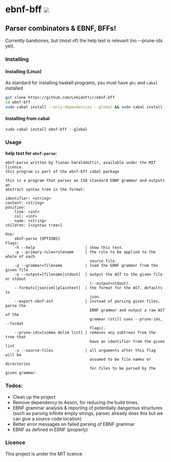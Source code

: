 # ebnf-bff ![](https://travis-ci.org/Lokidottir/ebnf-bff.svg?branch=master)

## Parser combinators & EBNF, BFFs!

Currently barebones, but (most of) the help text is relevant (no --prune-ids yet).

### Installing

#### Installing (Linux)
As standard for installing haskell programs, you must have `ghc` and `cabal` installed

```bash
git clone https://github.com/Lokidottir/ebnf-bff
cd ebnf-bff
sudo cabal install --only-dependencies --global && sudo cabal install --global
```

#### Installing from cabal

```
sudo cabal install ebnf-bff --global
```

### Usage

**help text for `ebnf-parse`:**
```
ebnf-parse written by fionan haralddottir, available under the MIT licence.
this program is part of the ebnf-bff cabal package

this is a program that parses an ISO standard EBNF grammar and outputs an
abstract syntax tree in the format:

identifier: <string>
content: <string>
position:
    line: <int>
    col: <int>
    name: <string>
children: [<syntax tree>]

Use:
    ebnf-parse [OPTIONS]
Flags:
    -h --help                      | show this text.
    -p --primary-rule=rulename     | the rule to be applied to the whole of each
                                     source file.
    -g --grammar=filename          | load the EBNF grammar from the given file
    -o --output=[filename|stdout]  | output the AST to the given file or stdout
                                     (--output=stdout).
    --format=[json|xml|plaintext]  | the format for the AST, defaults to
                                     json.
    --export-ebnf-ast              | instead of parsing given files, parse the
                                     EBNF grammar and output a raw AST of the
                                     grammar (still uses --prune-ids, --format
                                     flags).
    --prune-ids=[comma delim list] | removes any subtrees from the tree that
                                     have an identifier from the given list
    -s --source-files              | all arguments after this flag will be
                                     assumed to be file names or directories
                                     for files to be parsed by the given grammar.
```

### Todos:

* Clean up the project
* Remove dependency to Aeson, for reducing the build times.
* EBNF grammar analysis & reporting of potentially dangerous structures
  (such as parsing infinite empty strings, parsec already does this
  but we can give a source code location)
* Better error messages on failed parsing of EBNF grammar
* EBNF as defined in EBNF (properly)

### Licence

This project is under the MIT licence.
